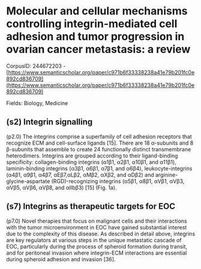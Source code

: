 # Molecular and cellular mechanisms controlling integrin-mediated cell adhesion and tumor progression in ovarian cancer metastasis: a review

CorpusID: 244672203 - [https://www.semanticscholar.org/paper/c971b6f33338238a41e79b201fc0e892cd836709](https://www.semanticscholar.org/paper/c971b6f33338238a41e79b201fc0e892cd836709)

Fields: Biology, Medicine

## (s2) Integrin signalling
(p2.0) The integrins comprise a superfamily of cell adhesion receptors that recognize ECM and cell-surface ligands [15]. There are 18 α-subunits and 8 β-subunits that assemble to create 24 functionally distinct transmembrane heterodimers. Integrins are grouped according to their ligand-binding specificity: collagen-binding integrins (α1β1, α2β1, α10β1, and α11β1), laminin-binding integrins (α3β1, α6β1, α7β1, and α6β4), leukocyte-integrins (α4β1, α9β1, α4β7, αEβ7,αLβ2, αMβ2, αXβ2, and αDβ2) and arginine-glycine-aspartate (RGD)-recognizing integrins (α5β1, α8β1, αVβ1, αVβ3, αVβ5, αVβ6, αVβ8, and αIIbβ3) [15] (Fig. 1a).
## (s7) Integrins as therapeutic targets for EOC
(p7.0) Novel therapies that focus on malignant cells and their interactions with the tumor microenvironment in EOC have gained substantial interest due to the complexity of this disease. As described in detail above, integrins are key regulators at various steps in the unique metastatic cascade of EOC, particularly during the process of spheroid formation during transit, and for peritoneal invasion where integrin-ECM interactions are essential during spheroid adhesion and invasion [36].
